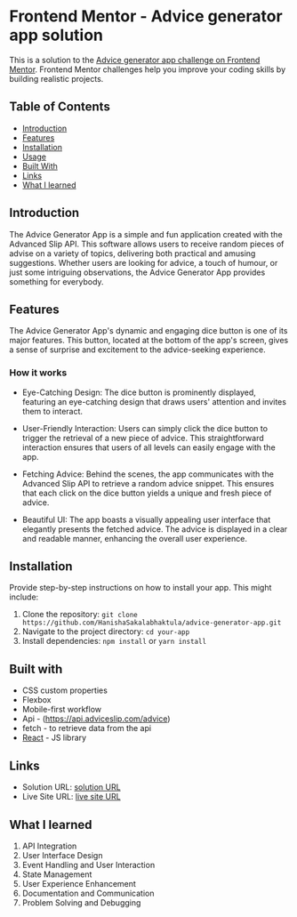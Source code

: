 # Frontend Mentor - Advice generator app solution

This is a solution to the [Advice generator app challenge on Frontend Mentor](https://www.frontendmentor.io/challenges/advice-generator-app-QdUG-13db). Frontend Mentor challenges help you improve your coding skills by building realistic projects.

## Table of Contents
- [Introduction](#introduction)
- [Features](#features)
- [Installation](#installation)
- [Usage](#usage)
- [Built With](#built-with)
- [Links](#links)
- [What I learned](#what-i-learned)

## Introduction
The Advice Generator App is a simple and fun application created with the Advanced Slip API. This software allows users to receive random pieces of advise on a variety of topics, delivering both practical and amusing suggestions. Whether users are looking for advice, a touch of humour, or just some intriguing observations, the Advice Generator App provides something for everybody.

## Features
The Advice Generator App's dynamic and engaging dice button is one of its major features. This button, located at the bottom of the app's screen, gives a sense of surprise and excitement to the advice-seeking experience.

### How it works

- Eye-Catching Design: The dice button is prominently displayed, featuring an eye-catching design that draws users' attention and invites them to interact.

- User-Friendly Interaction: Users can simply click the dice button to trigger the retrieval of a new piece of advice. This straightforward interaction ensures that users of all levels can easily engage with the app.

- Fetching Advice: Behind the scenes, the app communicates with the Advanced Slip API to retrieve a random advice snippet. This ensures that each click on the dice button yields a unique and fresh piece of advice.

- Beautiful UI: The app boasts a visually appealing user interface that elegantly presents the fetched advice. The advice is displayed in a clear and readable manner, enhancing the overall user experience.

## Installation

Provide step-by-step instructions on how to install your app. This might include:

1. Clone the repository: `git clone https://github.com/HanishaSakalabhaktula/advice-generator-app.git`
2. Navigate to the project directory: `cd your-app`
3. Install dependencies: `npm install` or `yarn install`

## Built with

- CSS custom properties
- Flexbox
- Mobile-first workflow
- Api - (https://api.adviceslip.com/advice)
- fetch - to retrieve data from the api
- [React](https://reactjs.org/) - JS library

## Links

- Solution URL: [solution URL](https://github.com/HanishaSakalabhaktula/advice-generator-app)
- Live Site URL: [live site URL](https://64e9fbbbd561de3c3706a0d9--delightful-mochi-3a850f.netlify.app/)

## What I learned

1. API Integration
2. User Interface Design
3. Event Handling and User Interaction
4. State Management
5. User Experience Enhancement
6. Documentation and Communication
7. Problem Solving and Debugging
